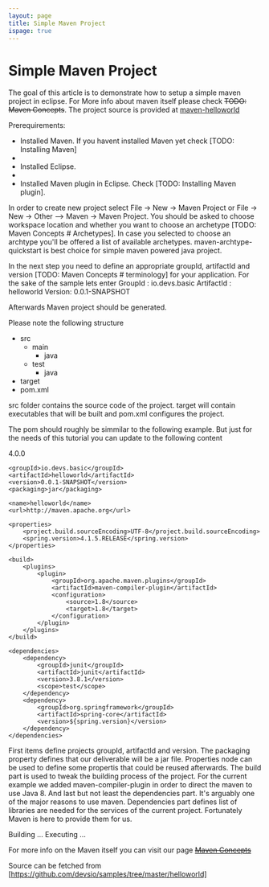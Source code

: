 ```yaml
---
layout: page
title: Simple Maven Project
ispage: true
---
```


Simple Maven Project 
====================

The goal of this article is to demonstrate how to setup a simple maven project in eclipse. 
For More info about maven itself please check ~~TODO: Maven Concepts~~. 
The project source is provided at [maven-helloworld](https://github.com/devsio/samples/tree/master/helloworld)


Prerequirements:

* Installed Maven. If you havent installed Maven yet check [TODO: Installing Maven]
* 
* Installed Eclipse. 
* 
* Installed Maven plugin in Eclipse. Check [TODO: Installing Maven plugin].

In order to create new project select File -> New -> Maven Project or File -> New -> Other --> Maven -> Maven Project. 
You should be asked to choose workspace location and whether you want to choose an archetype [TODO: Maven Concepts # Archetypes].
In case you selected to choose an archtype you'll be offered a list of available archetypes. 
maven-archtype-quickstart is best choice for simple maven powered java project. 

In the next step you need to define an appropriate groupId, artifactId and version [TODO: Maven Concepts # terminology] for your application.
For the sake of the sample lets enter
 GroupId : io.devs.basic
 ArtifactId : helloworld
 Version: 0.0.1-SNAPSHOT

Afterwards Maven project should be generated. 

Please note the following structure
- src
  - main
    - java
  - test
    - java
- target
- pom.xml

src folder contains the source code of the project. target will contain executables that will be built and pom.xml configures the project.

The pom should roughly be simmilar to the following example. But just for the needs of this tutorial you can update to the following content


<project xmlns="http://maven.apache.org/POM/4.0.0" xmlns:xsi="http://www.w3.org/2001/XMLSchema-instance"
	xsi:schemaLocation="http://maven.apache.org/POM/4.0.0 http://maven.apache.org/xsd/maven-4.0.0.xsd">
	<modelVersion>4.0.0</modelVersion>

	<groupId>io.devs.basic</groupId>
	<artifactId>helloworld</artifactId>
	<version>0.0.1-SNAPSHOT</version>
	<packaging>jar</packaging>

	<name>helloworld</name>
	<url>http://maven.apache.org</url>

	<properties>
		<project.build.sourceEncoding>UTF-8</project.build.sourceEncoding>
		<spring.version>4.1.5.RELEASE</spring.version>
	</properties>

	<build>
		<plugins>
			<plugin>
				<groupId>org.apache.maven.plugins</groupId>
				<artifactId>maven-compiler-plugin</artifactId>
				<configuration>
					<source>1.8</source>
					<target>1.8</target>
				</configuration>
			</plugin>
		</plugins>
	</build>

	<dependencies>
		<dependency>
			<groupId>junit</groupId>
			<artifactId>junit</artifactId>
			<version>3.8.1</version>
			<scope>test</scope>
		</dependency>
		<dependency>
			<groupId>org.springframework</groupId>
			<artifactId>spring-core</artifactId>
			<version>${spring.version}</version>
		</dependency>
	</dependencies>
</project>



First items define projects groupId, artifactId and version. The packaging property defines that our deliverable will be a jar file. 
Properties node can be used to define some propertis that could be reused afterwards. 
The build part is used to tweak the building process of the project. For the current example we added maven-compiler-plugin in order to direct the maven to use Java 8. 
And last but not least the dependencies part. It's arguably one of the major reasons to use maven. Dependencies part defines list of libraries are needed for the services of the current project. Fortunately Maven is here to provide them for us. 

Building 
...
Executing
...

For more info on the Maven itself you can visit our page ~~[Maven Concepts]()~~


Source can be fetched from [https://github.com/devsio/samples/tree/master/helloworld]
